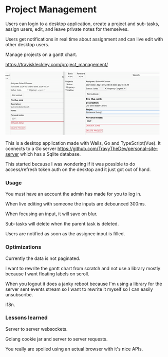 # Project Management

Users can login to a desktop application, create a project and sub-tasks, assign users, edit, and leave private notes for themselves.

Users get notifications in real time about assignment and can live edit with other desktop users.

Manage projects on a gantt chart.

https://traviskleckley.com/project_management/

![](https://raw.githubusercontent.com/TravyTheDev/personal-site/refs/heads/main/public/images/live-edit.gif)

This is a desktop application made with Wails, Go and TypeScript(Vue).
It connects to a Go server https://github.com/TravyTheDev/personal-site-server which has a Sqlite database.

This started because I was wondering if it was possible to do access/refresh token auth on the desktop and it just got out of hand.

### Usage

You must have an account the admin has made for you to log in. 

When live editing with someone the inputs are debounced 300ms.

When focusing an input, it will save on blur. 

Sub-tasks will delete when the parent task is deleted. 

Users are notified as soon as the assignee input is filled.

### Optimizations 

Currently the data is not paginated.

I want to rewrite the gantt chart from scratch and not use a library mostly because I want floating labels on scroll.

When you logout it does a janky reboot because I'm using a library for the server sent events stream so I want to rewrite it myself so I can easily unsubscribe.

i18n.

### Lessons learned

Server to server websockets. 

Golang cookie jar and server to server requests.

You really are spoiled using an actual browser with it's nice APIs. 
